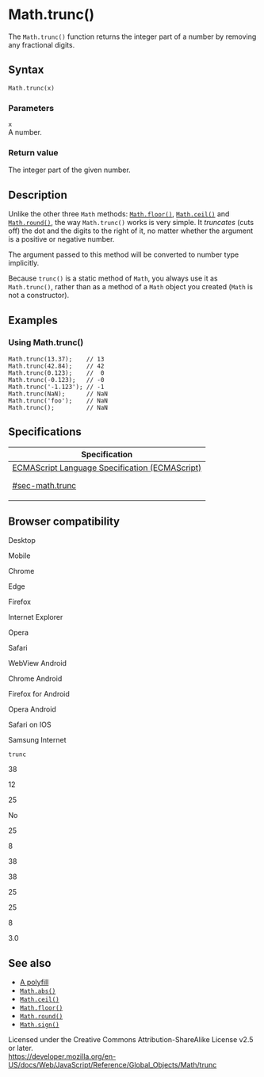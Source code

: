 # Math.trunc()

The `Math.trunc()` function returns the integer part of a number by removing any fractional digits.

## Syntax

    Math.trunc(x)

### Parameters

`x`  
A number.

### Return value

The integer part of the given number.

## Description

Unlike the other three `Math` methods: [`Math.floor()`](floor), [`Math.ceil()`](ceil) and [`Math.round()`](round), the way `Math.trunc()` works is very simple. It _truncates_ (cuts off) the dot and the digits to the right of it, no matter whether the argument is a positive or negative number.

The argument passed to this method will be converted to number type implicitly.

Because `trunc()` is a static method of `Math`, you always use it as `Math.trunc()`, rather than as a method of a `Math` object you created (`Math` is not a constructor).

## Examples

### Using Math.trunc()

    Math.trunc(13.37);    // 13
    Math.trunc(42.84);    // 42
    Math.trunc(0.123);    //  0
    Math.trunc(-0.123);   // -0
    Math.trunc('-1.123'); // -1
    Math.trunc(NaN);      // NaN
    Math.trunc('foo');    // NaN
    Math.trunc();         // NaN

## Specifications

<table><thead><tr class="header"><th>Specification</th></tr></thead><tbody><tr class="odd"><td><a href="https://tc39.es/ecma262/#sec-math.trunc">ECMAScript Language Specification (ECMAScript) 
<br/>

<span class="small">#sec-math.trunc</span></a></td></tr></tbody></table>

## Browser compatibility

Desktop

Mobile

Chrome

Edge

Firefox

Internet Explorer

Opera

Safari

WebView Android

Chrome Android

Firefox for Android

Opera Android

Safari on IOS

Samsung Internet

`trunc`

38

12

25

No

25

8

38

38

25

25

8

3.0

## See also

-   [A polyfill](https://github.com/behnammodi/polyfill/blob/master/math.polyfill.js)
-   [`Math.abs()`](abs)
-   [`Math.ceil()`](ceil)
-   [`Math.floor()`](floor)
-   [`Math.round()`](round)
-   [`Math.sign()`](sign)

 
Licensed under the Creative Commons Attribution-ShareAlike License v2.5 or later.  
<a href="https://developer.mozilla.org/en-US/docs/Web/JavaScript/Reference/Global_Objects/Math/trunc" class="_attribution-link">https://developer.mozilla.org/en-US/docs/Web/JavaScript/Reference/Global_Objects/Math/trunc</a>
